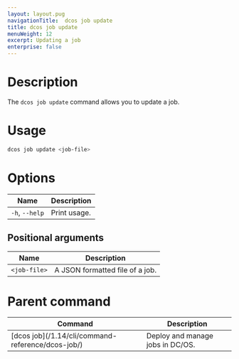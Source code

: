 ```yaml
---
layout: layout.pug
navigationTitle:  dcos job update
title: dcos job update
menuWeight: 12
excerpt: Updating a job
enterprise: false
---
```



# Description
The `dcos job update` command allows you to update a job.

# Usage

```bash
dcos job update <job-file>
```

# Options

| Name | Description |
|---------|-------------|
|`-h`, `--help` |   Print usage. |

## Positional arguments

| Name |  Description |
|---------|-------------|
| `<job-file>`   |   A JSON formatted file of a job. |

# Parent command

| Command | Description |
|---------|-------------|
| [dcos job]\(/1.14/cli/command-reference/dcos-job/) |  Deploy and manage jobs in DC/OS. |


